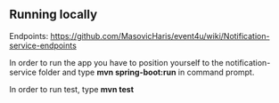 
## Running locally

Endpoints: https://github.com/MasovicHaris/event4u/wiki/Notification-service-endpoints

In order to run the app you have to position yourself to the notification-service folder  and type **mvn spring-boot:run** in command prompt.

In order to run test, type **mvn test**

